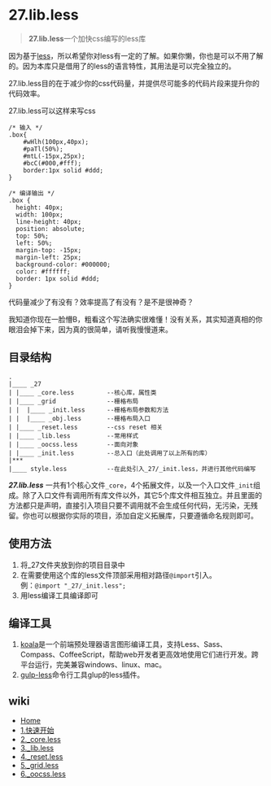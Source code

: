 27.lib.less
======

> **27.lib.less**一个加快css编写的less库

因为基于[less](http://www.bootcss.com/p/lesscss/)，所以希望你对less有一定的了解。如果你懒，你也是可以不用了解的。因为本库只是借用了的less的语言特性，其用法是可以完全独立的。

27.lib.less目的在于减少你的css代码量，并提供尽可能多的代码片段来提升你的代码效率。

27.lib.less可以这样来写css

```less
/* 输入 */
.box{
	#wHlh(100px,40px);
	#paTl(50%);
	#mtL(-15px,25px);
	#bcC(#000,#fff);
	border:1px solid #ddd;
}

/* 编译输出 */
.box {
  height: 40px;
  width: 100px;
  line-height: 40px;
  position: absolute;
  top: 50%;
  left: 50%;
  margin-top: -15px;
  margin-left: 25px;
  background-color: #000000;
  color: #ffffff;
  border: 1px solid #ddd;
}
```
代码量减少了有没有？效率提高了有没有？是不是很神奇？

我知道你现在一脸懵B，粗看这个写法确实很难懂！没有关系，其实知道真相的你眼泪会掉下来，因为真的很简单，请听我慢慢道来。

## 目录结构

```tree
.
|____ _27
| |____ _core.less         --核心库，属性类
| |____ _grid              --栅格布局
| |  |____ _init.less      --栅格布局参数和方法
| |  |____ _obj.less       --栅格布局入口
| |____ _reset.less        --css reset 相关
| |____ _lib.less          --常用样式
| |____ _oocss.less        --面向对象
| |____ _init.less         --总入口（此处调用了以上所有的库）
|***
|____ style.less           --在此处引入_27/_init.less，并进行其他代码编写

```
***27.lib.less*** 一共有1个核心文件`_core`，4个拓展文件，以及一个入口文件`_init`组成。除了入口文件有调用所有库文件以外，其它5个库文件相互独立。并且里面的方法都只是声明，直接引入项目只要不调用就不会生成任何代码，无污染，无残留。你也可以根据你实际的项目，添加自定义拓展库，只要遵循命名规则即可。

## 使用方法

1. 将_27文件夹放到你的项目目录中
2. 在需要使用这个库的less文件顶部采用相对路径`@import`引入。  
例：` @import "_27/_init.less"; `
3. 用less编译工具编译即可

## 编译工具
1. [koala](http://koala-app.com/index-zh.html)是一个前端预处理器语言图形编译工具，支持Less、Sass、Compass、CoffeeScript，帮助web开发者更高效地使用它们进行开发。跨平台运行，完美兼容windows、linux、mac。
2. [gulp-less](https://www.npmjs.com/package/gulp-less)命令行工具glup的less插件。

## wiki

- [Home](https://github.com/ziven27/27.lib.less/wiki)
- [1.快速开始](https://github.com/ziven27/27.lib.less/wiki/1.%E5%BF%AB%E9%80%9F%E5%BC%80%E5%A7%8B)
- [2._core.less](https://github.com/ziven27/27.lib.less/wiki/2._core.less)
- [3._lib.less](https://github.com/ziven27/27.lib.less/wiki/3._lib.less)
- [4._reset.less](https://github.com/ziven27/27.lib.less/wiki/4._reset.less)
- [5._grid.less](https://github.com/ziven27/27.lib.less/wiki/5._grid)
- [6._oocss.less](https://github.com/ziven27/27.lib.less/wiki/6._oocss.less)


